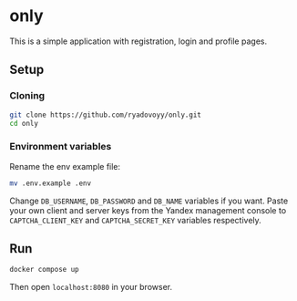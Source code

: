 # only

This is a simple application with registration, login and profile pages.

## Setup

### Cloning

```bash
git clone https://github.com/ryadovoyy/only.git
cd only
```

### Environment variables

Rename the env example file:

```bash
mv .env.example .env
```

Change `DB_USERNAME`, `DB_PASSWORD` and `DB_NAME` variables if you want. Paste your own client and server keys from the Yandex management console to `CAPTCHA_CLIENT_KEY` and `CAPTCHA_SECRET_KEY` variables respectively.

## Run

```bash
docker compose up
```

Then open `localhost:8080` in your browser.
